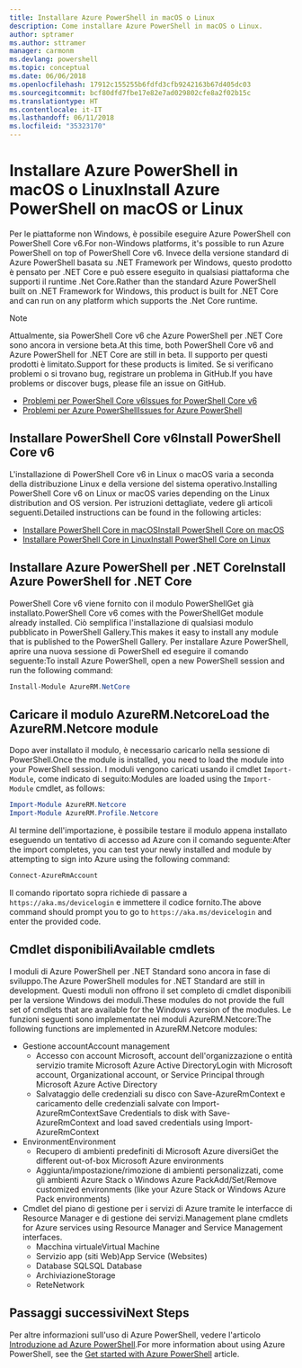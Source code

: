 ```yaml
---
title: Installare Azure PowerShell in macOS o Linux
description: Come installare Azure PowerShell in macOS o Linux.
author: sptramer
ms.author: sttramer
manager: carmonm
ms.devlang: powershell
ms.topic: conceptual
ms.date: 06/06/2018
ms.openlocfilehash: 17912c155255b6fdfd3cfb9242163b67d405dc03
ms.sourcegitcommit: bcf80dfd7fbe17e82e7ad029802cfe8a2f02b15c
ms.translationtype: HT
ms.contentlocale: it-IT
ms.lasthandoff: 06/11/2018
ms.locfileid: "35323170"
---
```

# <a name="install-azure-powershell-on-macos-or-linux"></a><span data-ttu-id="391d6-103">Installare Azure PowerShell in macOS o Linux</span><span class="sxs-lookup"><span data-stu-id="391d6-103">Install Azure PowerShell on macOS or Linux</span></span>

<span data-ttu-id="391d6-104">Per le piattaforme non Windows, è possibile eseguire Azure PowerShell con PowerShell Core v6.</span><span class="sxs-lookup"><span data-stu-id="391d6-104">For non-Windows platforms, it's possible to run Azure PowerShell on top of PowerShell Core v6.</span></span> <span data-ttu-id="391d6-105">Invece della versione standard di Azure PowerShell basata su .NET Framework per Windows, questo prodotto è pensato per .NET Core e può essere eseguito in qualsiasi piattaforma che supporti il runtime .Net Core.</span><span class="sxs-lookup"><span data-stu-id="391d6-105">Rather than the standard Azure PowerShell built on .NET Framework for Windows, this product is built for .NET Core and can run on any platform which supports the .Net Core runtime.</span></span>

> [!NOTE]
> <span data-ttu-id="391d6-106">Attualmente, sia PowerShell Core v6 che Azure PowerShell per .NET Core sono ancora in versione beta.</span><span class="sxs-lookup"><span data-stu-id="391d6-106">At this time, both PowerShell Core v6 and Azure PowerShell for .NET Core are still in beta.</span></span>
> <span data-ttu-id="391d6-107">Il supporto per questi prodotti è limitato.</span><span class="sxs-lookup"><span data-stu-id="391d6-107">Support for these products is limited.</span></span> <span data-ttu-id="391d6-108">Se si verificano problemi o si trovano bug, registrare un problema in GitHub.</span><span class="sxs-lookup"><span data-stu-id="391d6-108">If you have problems or discover bugs, please file an issue on GitHub.</span></span>
>
> * [<span data-ttu-id="391d6-109">Problemi per PowerShell Core v6</span><span class="sxs-lookup"><span data-stu-id="391d6-109">Issues for PowerShell Core v6</span></span>](https://github.com/PowerShell/PowerShell/issues)
> * [<span data-ttu-id="391d6-110">Problemi per Azure PowerShell</span><span class="sxs-lookup"><span data-stu-id="391d6-110">Issues for Azure PowerShell</span></span>](https://github.com/azure/azure-docs-powershell/issues)

## <a name="install-powershell-core-v6"></a><span data-ttu-id="391d6-111">Installare PowerShell Core v6</span><span class="sxs-lookup"><span data-stu-id="391d6-111">Install PowerShell Core v6</span></span>

<span data-ttu-id="391d6-112">L'installazione di PowerShell Core v6 in Linux o macOS varia a seconda della distribuzione Linux e della versione del sistema operativo.</span><span class="sxs-lookup"><span data-stu-id="391d6-112">Installing PowerShell Core v6 on Linux or macOS varies depending on the Linux distribution and OS version.</span></span>
<span data-ttu-id="391d6-113">Per istruzioni dettagliate, vedere gli articoli seguenti.</span><span class="sxs-lookup"><span data-stu-id="391d6-113">Detailed instructions can be found in the following articles:</span></span>

- [<span data-ttu-id="391d6-114">Installare PowerShell Core in macOS</span><span class="sxs-lookup"><span data-stu-id="391d6-114">Install PowerShell Core on macOS</span></span>](/powershell/scripting/setup/installing-powershell-core-on-macos)
- [<span data-ttu-id="391d6-115">Installare PowerShell Core in Linux</span><span class="sxs-lookup"><span data-stu-id="391d6-115">Install PowerShell Core on Linux</span></span>](/powershell/scripting/setup/installing-powershell-core-on-linux)

## <a name="install-azure-powershell-for-net-core"></a><span data-ttu-id="391d6-116">Installare Azure PowerShell per .NET Core</span><span class="sxs-lookup"><span data-stu-id="391d6-116">Install Azure PowerShell for .NET Core</span></span>

<span data-ttu-id="391d6-117">PowerShell Core v6 viene fornito con il modulo PowerShellGet già installato.</span><span class="sxs-lookup"><span data-stu-id="391d6-117">PowerShell Core v6 comes with the PowerShellGet module already installed.</span></span> <span data-ttu-id="391d6-118">Ciò semplifica l'installazione di qualsiasi modulo pubblicato in PowerShell Gallery.</span><span class="sxs-lookup"><span data-stu-id="391d6-118">This makes it easy to install any module that is published to the PowerShell Gallery.</span></span> <span data-ttu-id="391d6-119">Per installare Azure PowerShell, aprire una nuova sessione di PowerShell ed eseguire il comando seguente:</span><span class="sxs-lookup"><span data-stu-id="391d6-119">To install Azure PowerShell, open a new PowerShell session and run the following command:</span></span>

```powershell
Install-Module AzureRM.NetCore
```

## <a name="load-the-azurermnetcore-module"></a><span data-ttu-id="391d6-120">Caricare il modulo AzureRM.Netcore</span><span class="sxs-lookup"><span data-stu-id="391d6-120">Load the AzureRM.Netcore module</span></span>

<span data-ttu-id="391d6-121">Dopo aver installato il modulo, è necessario caricarlo nella sessione di PowerShell.</span><span class="sxs-lookup"><span data-stu-id="391d6-121">Once the module is installed, you need to load the module into your PowerShell session.</span></span> <span data-ttu-id="391d6-122">I moduli vengono caricati usando il cmdlet `Import-Module`, come indicato di seguito:</span><span class="sxs-lookup"><span data-stu-id="391d6-122">Modules are loaded using the `Import-Module` cmdlet, as follows:</span></span>

```powershell
Import-Module AzureRM.Netcore
Import-Module AzureRM.Profile.Netcore
```

<span data-ttu-id="391d6-123">Al termine dell'importazione, è possibile testare il modulo appena installato eseguendo un tentativo di accesso ad Azure con il comando seguente:</span><span class="sxs-lookup"><span data-stu-id="391d6-123">After the import completes, you can test your newly installed and module by attempting to sign into Azure using the following command:</span></span>

```powershell
Connect-AzureRmAccount
```

<span data-ttu-id="391d6-124">Il comando riportato sopra richiede di passare a `https://aka.ms/devicelogin` e immettere il codice fornito.</span><span class="sxs-lookup"><span data-stu-id="391d6-124">The above command should prompt you to go to `https://aka.ms/devicelogin` and enter the provided code.</span></span>

## <a name="available-cmdlets"></a><span data-ttu-id="391d6-125">Cmdlet disponibili</span><span class="sxs-lookup"><span data-stu-id="391d6-125">Available cmdlets</span></span>

<span data-ttu-id="391d6-126">I moduli di Azure PowerShell per .NET Standard sono ancora in fase di sviluppo.</span><span class="sxs-lookup"><span data-stu-id="391d6-126">The Azure PowerShell modules for .NET Standard are still in development.</span></span> <span data-ttu-id="391d6-127">Questi moduli non offrono il set completo di cmdlet disponibili per la versione Windows dei moduli.</span><span class="sxs-lookup"><span data-stu-id="391d6-127">These modules do not provide the full set of cmdlets that are available for the Windows version of the modules.</span></span> <span data-ttu-id="391d6-128">Le funzioni seguenti sono implementate nei moduli AzureRM.Netcore:</span><span class="sxs-lookup"><span data-stu-id="391d6-128">The following functions are implemented in AzureRM.Netcore modules:</span></span>

* <span data-ttu-id="391d6-129">Gestione account</span><span class="sxs-lookup"><span data-stu-id="391d6-129">Account management</span></span>
  - <span data-ttu-id="391d6-130">Accesso con account Microsoft, account dell'organizzazione o entità servizio tramite Microsoft Azure Active Directory</span><span class="sxs-lookup"><span data-stu-id="391d6-130">Login with Microsoft account, Organizational account, or Service Principal through Microsoft Azure Active Directory</span></span>
  - <span data-ttu-id="391d6-131">Salvataggio delle credenziali su disco con Save-AzureRmContext e caricamento delle credenziali salvate con Import-AzureRmContext</span><span class="sxs-lookup"><span data-stu-id="391d6-131">Save Credentials to disk with Save-AzureRmContext and load saved credentials using Import-AzureRmContext</span></span>
* <span data-ttu-id="391d6-132">Environment</span><span class="sxs-lookup"><span data-stu-id="391d6-132">Environment</span></span>
  - <span data-ttu-id="391d6-133">Recupero di ambienti predefiniti di Microsoft Azure diversi</span><span class="sxs-lookup"><span data-stu-id="391d6-133">Get the different out-of-box Microsoft Azure environments</span></span>
  - <span data-ttu-id="391d6-134">Aggiunta/impostazione/rimozione di ambienti personalizzati, come gli ambienti Azure Stack o Windows Azure Pack</span><span class="sxs-lookup"><span data-stu-id="391d6-134">Add/Set/Remove customized environments (like your Azure Stack or Windows Azure Pack environments)</span></span>
* <span data-ttu-id="391d6-135">Cmdlet del piano di gestione per i servizi di Azure tramite le interfacce di Resource Manager e di gestione dei servizi.</span><span class="sxs-lookup"><span data-stu-id="391d6-135">Management plane cmdlets for Azure services using Resource Manager and Service Management interfaces.</span></span>
  - <span data-ttu-id="391d6-136">Macchina virtuale</span><span class="sxs-lookup"><span data-stu-id="391d6-136">Virtual Machine</span></span>
  - <span data-ttu-id="391d6-137">Servizio app (siti Web)</span><span class="sxs-lookup"><span data-stu-id="391d6-137">App Service (Websites)</span></span>
  - <span data-ttu-id="391d6-138">Database SQL</span><span class="sxs-lookup"><span data-stu-id="391d6-138">SQL Database</span></span>
  - <span data-ttu-id="391d6-139">Archiviazione</span><span class="sxs-lookup"><span data-stu-id="391d6-139">Storage</span></span>
  - <span data-ttu-id="391d6-140">Rete</span><span class="sxs-lookup"><span data-stu-id="391d6-140">Network</span></span>

## <a name="next-steps"></a><span data-ttu-id="391d6-141">Passaggi successivi</span><span class="sxs-lookup"><span data-stu-id="391d6-141">Next Steps</span></span>

<span data-ttu-id="391d6-142">Per altre informazioni sull'uso di Azure PowerShell, vedere l'articolo [Introduzione ad Azure PowerShell](get-started-azureps.md).</span><span class="sxs-lookup"><span data-stu-id="391d6-142">For more information about using Azure PowerShell, see the [Get started with Azure PowerShell](get-started-azureps.md) article.</span></span>
